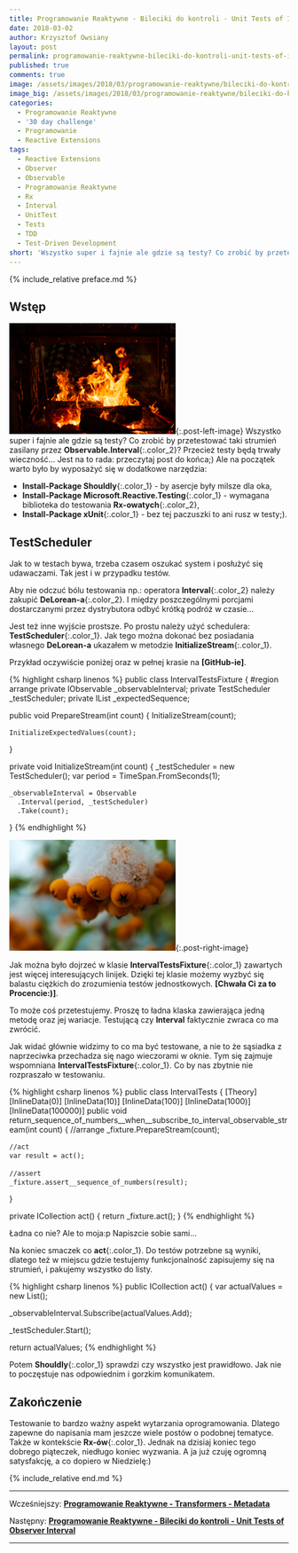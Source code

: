```yaml
---
title: Programowanie Reaktywne - Bileciki do kontroli - Unit Tests of Interval.
date: 2018-03-02
author: Krzysztof Owsiany
layout: post
permalink: programowanie-reaktywne-bileciki-do-kontroli-unit-tests-of-interval
published: true
comments: true        
image: /assets/images/2018/03/programowanie-reaktywne/bileciki-do-kontroli-unit-tests-of-interval/post.jpg
image_big: /assets/images/2018/03/programowanie-reaktywne/bileciki-do-kontroli-unit-tests-of-interval/post-big.jpg
categories:
  - Programowanie Reaktywne
  - '30 day challenge'
  - Programowanie
  - Reactive Extensions
tags:
  - Reactive Extensions
  - Observer
  - Observable
  - Programowanie Reaktywne
  - Rx
  - Interval
  - UnitTest
  - Tests
  - TDD
  - Test-Driven Development
short: 'Wszystko super i fajnie ale gdzie są testy? Co zrobić by przetestować taki strumień zasilany przez Observable.Interval? Przecież testy będą trwały wieczność... Jest na to rada: przeczytaj post do końca;). Ale na początek warto było by wyposażyć się...'
---
```

{% include_relative preface.md %}

## Wstęp
[![Reactive Extensions - Unit Test][post]][post-big]{:.post-left-image}
Wszystko super i fajnie ale gdzie są testy? Co zrobić by przetestować taki strumień zasilany przez **Observable.Interval**{:.color_2}? Przecież testy będą trwały wieczność...
Jest na to rada: przeczytaj post do końca;)
Ale na początek warto było by wyposażyć się w dodatkowe narzędzia:

* **Install-Package Shouldly**{:.color_1} - by asercje były milsze dla oka,
* **Install-Package Microsoft.Reactive.Testing**{:.color_1} - wymagana biblioteka do testowania **Rx-owatych**{:.color_2},
* **Install-Package xUnit**{:.color_1} - bez tej paczuszki to ani rusz w testy;).

## TestScheduler
Jak to w testach bywa, trzeba czasem oszukać system i posłużyć się udawaczami. Tak jest i w przypadku testów.

Aby nie odczuć bólu testowania np.: operatora **Interval**{:.color_2} należy zakupić **DeLorean-a**{:.color_2}.
I między poszczególnymi porcjami dostarczanymi przez dystrybutora odbyć krótką podróż w czasie...

Jest też inne wyjście prostsze. Po prostu należy użyć schedulera: **TestScheduler**{:.color_1}. 
Jak tego można dokonać bez posiadania własnego **DeLorean-a** ukazałem w metodzie **InitializeStream**{:.color_1}.

Przykład oczywiście poniżej oraz w pełnej krasie na **[GitHub-ie]**.

{% highlight csharp linenos %}
public class IntervalTestsFixture
{
  #region arrange
  private IObservable<long> _observableInterval;
  private TestScheduler _testScheduler;
  private IList<long> _expectedSequence;
  
  public void PrepareStream(int count)
  {
    InitializeStream(count);

    InitializeExpectedValues(count);
  }

  private void InitializeStream(int count)
  {
    _testScheduler = new TestScheduler();
    var period = TimeSpan.FromSeconds(1);

    _observableInterval = Observable
      .Interval(period, _testScheduler)
      .Take(count);
  }
{% endhighlight %}

[![Reactive Extensions - Test-Driven Development][image1]][image1-big]{:.post-right-image}

Jak można było dojrzeć w klasie **IntervalTestsFixture**{:.color_1} zawartych jest więcej interesujących linijek. 
Dzięki tej klasie możemy wyzbyć się balastu ciężkich do zrozumienia testów jednostkowych. **[Chwała Ci za to Procencie:)]**.

To może coś przetestujemy. Proszę to ładna klaska zawierająca jedną metodę oraz jej wariacje. Testującą czy **Interval** faktycznie zwraca co ma zwrócić.

Jak widać głównie widzimy to co ma być testowane, a nie to że sąsiadka z naprzeciwka przechadza się nago wieczorami w oknie. Tym się zajmuje wspomniana **IntervalTestsFixture**{:.color_1}. Co by nas zbytnie nie rozpraszało w testowaniu.

{% highlight csharp linenos %}
public class IntervalTests
{
  [Theory]
  [InlineData(0)]
  [InlineData(10)]
  [InlineData(100)]
  [InlineData(1000)]
  [InlineData(100000)]
  public void return_sequence_of_numbers__when__subscribe_to_interval_observable_stream(int count)
  {
    //arrange
    _fixture.PrepareStream(count);

    //act
    var result = act();

    //assert
    _fixture.assert__sequence_of_numbers(result);
  }

  private ICollection<long> act()
  {
    return _fixture.act();
  }
{% endhighlight %}

Ładna co nie? Ale to moja:p Napiszcie sobie sami...

Na koniec smaczek co **act**{:.color_1}.
Do testów potrzebne są wyniki, dlatego też w miejscu gdzie testujemy funkcjonalność zapisujemy się na strumień, i pakujemy wszystko do listy.

{% highlight csharp linenos %}
public ICollection<long> act()
{
  var actualValues = new List<long>();

  _observableInterval.Subscribe(actualValues.Add);

  _testScheduler.Start();

  return actualValues;
{% endhighlight %}

Potem **Shouldly**{:.color_1} sprawdzi czy wszystko jest prawidłowo. Jak nie to poczęstuje nas odpowiednim i gorzkim komunikatem.

## Zakończenie
Testowanie to bardzo ważny aspekt wytarzania oprogramowania.  Dlatego zapewne do napisania mam jeszcze wiele postów o podobnej tematyce. Także w kontekście **Rx-ów**{:.color_1}. Jednak na dzisiaj koniec tego dobrego piąteczek, niedługo koniec wyzwania. A ja już czuję ogromną satysfakcję, a co dopiero w Niedzielę:)

{% include_relative end.md %}

------
Wcześniejszy: **[Programowanie Reaktywne - Transformers - Metadata][previous]**

Następny: **[Programowanie Reaktywne - Bileciki do kontroli - Unit Tests of Observer Interval][next]**

------
[previous]: {{site.url}}/programowanie-reaktywne-transformers-metadata
[next]: {{site.url}}/programowanie-reaktywne-bileciki-do-kontroli-unit-tests-of-observer-interval

[post]: /assets/images/2018/03/programowanie-reaktywne/bileciki-do-kontroli-unit-tests-of-interval/post.jpg
[post-big]: /assets/images/2018/03/programowanie-reaktywne/bileciki-do-kontroli-unit-tests-of-interval/post-big.jpg

[image1]: /assets/images/2018/03/programowanie-reaktywne/bileciki-do-kontroli-unit-tests-of-interval/image1.jpg
[image1-big]: /assets/images/2018/03/programowanie-reaktywne/bileciki-do-kontroli-unit-tests-of-interval/image1-big.jpg


[Chwała Ci za to Procent:)]: https://devstyle.pl